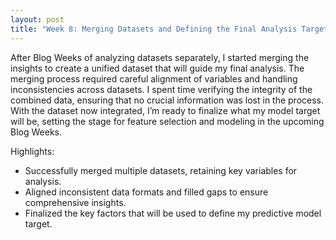 ```yaml
---
layout: post
title: "Week 8: Merging Datasets and Defining the Final Analysis Target"
---
```


After Blog Weeks of analyzing datasets separately, I started merging the insights to create a unified dataset that will guide my final analysis. The merging process required careful alignment of variables and handling inconsistencies across datasets. I spent time verifying the integrity of the combined data, ensuring that no crucial information was lost in the process. With the dataset now integrated, I’m ready to finalize what my model target will be, setting the stage for feature selection and modeling in the upcoming Blog Weeks.

Highlights:
- Successfully merged multiple datasets, retaining key variables for analysis.
- Aligned inconsistent data formats and filled gaps to ensure comprehensive insights.
- Finalized the key factors that will be used to define my predictive model target.
